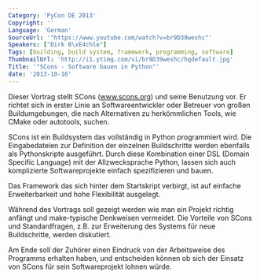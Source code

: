 ```yaml
---
Category: 'PyCon DE 2013'
Copyright: ''
Language: 'German'
SourceUrl: '"https://www.youtube.com/watch?v=br9D39weshc"'
Speakers: ["Dirk B\xE4chle"]
Tags: [building, build system, framework, programming, software]
ThumbnailUrl: 'http://i1.ytimg.com/vi/br9D39weshc/hqdefault.jpg'
Title: '"SCons - Software bauen in Python"'
date: '2013-10-16'
---
```

Dieser Vortrag stellt SCons (www.scons.org) und seine Benutzung vor. Er richtet sich in erster Linie an Softwareentwickler oder Betreuer von großen Buildumgebungen, die nach Alternativen zu herkömmlichen Tools, wie CMake oder autotools, suchen.

SCons ist ein Buildsystem das vollständig in Python programmiert wird. Die Eingabedateien zur Definition der einzelnen Buildschritte werden ebenfalls als Pythonskripte ausgeführt. Durch diese Kombination einer DSL (Domain Specific Language) mit der Allzwecksprache Python, lassen sich auch komplizierte Softwareprojekte einfach spezifizieren und bauen.

Das Framework das sich hinter dem Startskript verbirgt, ist auf einfache Erweiterbarkeit und hohe Flexibilität ausgelegt. 

Während des Vortrags soll gezeigt werden wie man ein Projekt richtig anfängt und make-typische Denkweisen vermeidet. Die Vorteile von SCons und  Standardfragen, z.B. zur Erweiterung des Systems für neue Buildschritte, werden diskutiert.

Am Ende soll der Zuhörer einen Eindruck von der Arbeitsweise des Programms erhalten haben, und entscheiden können ob sich der Einsatz von SCons für sein Softwareprojekt lohnen würde.

